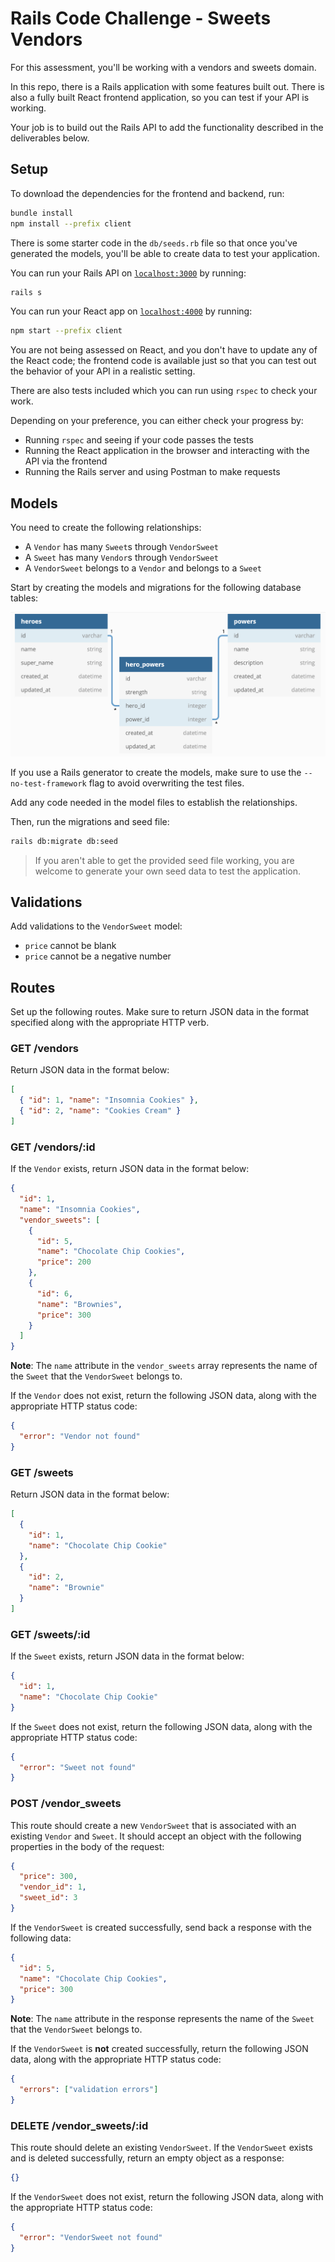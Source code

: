 # Rails Code Challenge - Sweets Vendors

For this assessment, you'll be working with a vendors and sweets domain.

In this repo, there is a Rails application with some features built out. There
is also a fully built React frontend application, so you can test if your API is
working.

Your job is to build out the Rails API to add the functionality described in the
deliverables below.

## Setup

To download the dependencies for the frontend and backend, run:

```sh
bundle install
npm install --prefix client
```

There is some starter code in the `db/seeds.rb` file so that once you've
generated the models, you'll be able to create data to test your application.

You can run your Rails API on [`localhost:3000`](http://localhost:3000) by
running:

```sh
rails s
```

You can run your React app on [`localhost:4000`](http://localhost:4000) by
running:

```sh
npm start --prefix client
```

You are not being assessed on React, and you don't have to update any of the
React code; the frontend code is available just so that you can test out the
behavior of your API in a realistic setting.

There are also tests included which you can run using `rspec` to check your
work.

Depending on your preference, you can either check your progress by:

- Running `rspec` and seeing if your code passes the tests
- Running the React application in the browser and interacting with the API via
  the frontend
- Running the Rails server and using Postman to make requests

## Models

You need to create the following relationships:

- A `Vendor` has many `Sweet`s through `VendorSweet`
- A `Sweet` has many `Vendor`s through `VendorSweet`
- A `VendorSweet` belongs to a `Vendor` and belongs to a `Sweet`

Start by creating the models and migrations for the following database tables:

<!-- TODO: update diagram -->

![domain diagram](domain.png)

If you use a Rails generator to create the models, make sure to use the
`--no-test-framework` flag to avoid overwriting the test files.

Add any code needed in the model files to establish the relationships.

Then, run the migrations and seed file:

```sh
rails db:migrate db:seed
```

> If you aren't able to get the provided seed file working, you are welcome to
> generate your own seed data to test the application.

## Validations

Add validations to the `VendorSweet` model:

- `price` cannot be blank
- `price` cannot be a negative number

## Routes

Set up the following routes. Make sure to return JSON data in the format
specified along with the appropriate HTTP verb.

### GET /vendors

Return JSON data in the format below:

```json
[
  { "id": 1, "name": "Insomnia Cookies" },
  { "id": 2, "name": "Cookies Cream" }
]
```

### GET /vendors/:id

If the `Vendor` exists, return JSON data in the format below:

```json
{
  "id": 1,
  "name": "Insomnia Cookies",
  "vendor_sweets": [
    {
      "id": 5,
      "name": "Chocolate Chip Cookies",
      "price": 200
    },
    {
      "id": 6,
      "name": "Brownies",
      "price": 300
    }
  ]
}
```

**Note**: The `name` attribute in the `vendor_sweets` array represents the name
of the `Sweet` that the `VendorSweet` belongs to.

If the `Vendor` does not exist, return the following JSON data, along with the
appropriate HTTP status code:

```json
{
  "error": "Vendor not found"
}
```

### GET /sweets

Return JSON data in the format below:

```json
[
  {
    "id": 1,
    "name": "Chocolate Chip Cookie"
  },
  {
    "id": 2,
    "name": "Brownie"
  }
]
```

### GET /sweets/:id

If the `Sweet` exists, return JSON data in the format below:

```json
{
  "id": 1,
  "name": "Chocolate Chip Cookie"
}
```

If the `Sweet` does not exist, return the following JSON data, along with the
appropriate HTTP status code:

```json
{
  "error": "Sweet not found"
}
```

### POST /vendor_sweets

This route should create a new `VendorSweet` that is associated with an existing
`Vendor` and `Sweet`. It should accept an object with the following properties
in the body of the request:

```json
{
  "price": 300,
  "vendor_id": 1,
  "sweet_id": 3
}
```

If the `VendorSweet` is created successfully, send back a response with the
following data:

```json
{
  "id": 5,
  "name": "Chocolate Chip Cookies",
  "price": 300
}
```

**Note**: The `name` attribute in the response represents the name of the
`Sweet` that the `VendorSweet` belongs to.

If the `VendorSweet` is **not** created successfully, return the following JSON
data, along with the appropriate HTTP status code:

```json
{
  "errors": ["validation errors"]
}
```

### DELETE /vendor_sweets/:id

This route should delete an existing `VendorSweet`. If the `VendorSweet` exists
and is deleted successfully, return an empty object as a response:

```json
{}
```

If the `VendorSweet` does not exist, return the following JSON data, along with
the appropriate HTTP status code:

```json
{
  "error": "VendorSweet not found"
}
```
